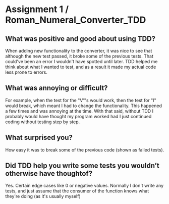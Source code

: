 # Assignment 1 / Roman_Numeral_Converter_TDD

## What was positive and good about using TDD?
When adding new functionality to the converter, it was nice to see that although the new test passed, it broke some of the previous tests. That could've been an error I wouldn't have spotted until later.
TDD helped me think about what I wanted to test, and as a result it made my actual code less prone to errors.

## What was annoying or difficult?
For example, when the test for the "V"'s would work, then the test for "I" would break, which meant I had to change the functionality. This happened a few times and was annoying at the time. With that said, without TDD I probably would have thought my program worked had I just continued coding without testing step by step.

## What surprised you?
How easy it was to break some of the previous code (shown as failed tests).

## Did TDD help you write some tests you wouldn’t otherwise have thoughtof?
Yes. Certain edge cases like 0 or negative values. Normally I don't write any tests, and just assume that the consumer of the function knows what they're doing (as it's usually myself)
